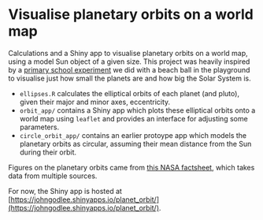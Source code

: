 # Visualise planetary orbits on a world map

Calculations and a Shiny app to visualise planetary orbits on a world map, using a model Sun object of a given size. This project was heavily inspired by a [primary school experiment](https://nssdc.gsfc.nasa.gov/planetary/education/schoolyard_ss/) we did with a beach ball in the playground to visualise just how small the planets are and how big the Solar System is.

* `ellipses.R` calculates the elliptical orbits of each planet (and pluto), given their major and minor axes, eccentricity. 
* `orbit_app/` contains a Shiny app which plots these elliptical orbits onto a world map using `leaflet` and provides an interface for adjusting some parameters.
* `circle_orbit_app/` contains an earlier protoype app which models the planetary orbits as circular, assuming their mean distance from the Sun during their orbit.

Figures on the planetary orbits came from [this NASA factsheet](https://nssdc.gsfc.nasa.gov/planetary/factsheet/), which takes data from multiple sources. 

For now, the Shiny app is hosted at [https://johngodlee.shinyapps.io/planet_orbit/](https://johngodlee.shinyapps.io/planet_orbit/).
